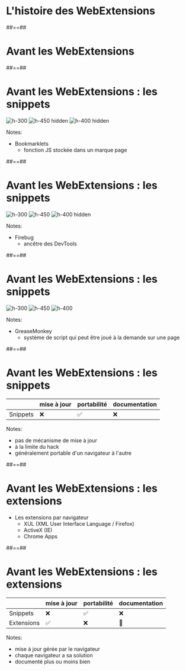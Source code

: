 <!-- .slide: class="transition left" data-background="./assets/images/pexels-miguel-á-padriñán-one.jpeg" style="left: 600px;" -->

# L'histoire des WebExtensions

##==##

# Avant les WebExtensions

##==##

# Avant les WebExtensions : les snippets


<div class="flex-row">

![h-300](../assets/images/ext/lag-radar.png)
![h-450 hidden](../assets/images/ext/firebug.png)
![h-400 hidden](../assets/images/ext/greasemonkey.png)

<div>

Notes:
- Bookmarklets
    - fonction JS stockée dans un marque page

##==##

# Avant les WebExtensions : les snippets


<div class="flex-row">

![h-300](../assets/images/ext/lag-radar.png)
![h-450](../assets/images/ext/firebug.png)
![h-400 hidden](../assets/images/ext/greasemonkey.png)

<div>

Notes:
- Firebug
    - ancêtre des DevTools

##==##

# Avant les WebExtensions : les snippets


<div class="flex-row">

![h-300](../assets/images/ext/lag-radar.png)
![h-450](../assets/images/ext/firebug.png)
![h-400](../assets/images/ext/greasemonkey.png)

<div>

Notes:
- GreaseMonkey
    - système de script qui peut être joué à la demande sur une page

##==##

# Avant les WebExtensions : les snippets

<table>
    <thead>
    <tr>
        <th></th>
        <th>mise à jour</th>
        <th>portabilité</th>
        <th>documentation</th>
    </tr>
    </thead>
    <tbody>
        <tr>
            <td>Snippets</td>
            <td>❌</td>
            <td>✅</td>
            <td>❌</td>
        </tr>
    </tbody>
</table>

Notes:
- pas de mécanisme de mise à jour
- à la limite du hack
- généralement portable d'un navigateur à l'autre

##==##

# Avant les WebExtensions : les extensions

- Les extensions par navigateur
    - XUL (XML User Interface Language / Firefox)
    - ActiveX (IE)
    - Chrome Apps

##==##

# Avant les WebExtensions : les extensions

<table>
    <thead>
    <tr>
        <th></th>
        <th>mise à jour</th>
        <th>portabilité</th>
        <th>documentation</th>
    </tr>
    </thead>
    <tbody>
        <tr>
            <td>Snippets</td>
            <td>❌</td>
            <td>✅</td>
            <td>❌</td>
        </tr>
        <tr>
            <td>Extensions</td>
            <td>✅</td>
            <td>❌</td>
            <td>😬</td>
        </tr>
    </tbody>
</table>

Notes:
- mise à jour gérée par le navigateur
- chaque navigateur a sa solution
- documenté plus ou moins bien
